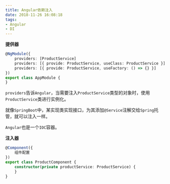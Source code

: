 ```yaml
---
title: Angular依赖注入
date: 2018-11-26 16:08:18
tags: 
- Angular
- DI
---
```


**提供器**

```typescript
@NgModule({
    providers: [ProductService]
    providers: [{ provide: ProductService, useClass: ProductService }]
    providers: [{ provide: ProductService, useFactory: () => {} }]
})
export class AppModule {
}
```

`providers`告诉`Angular`，当需要注入`ProductService`类型的对象时，使用`ProductService`类进行实例化。

就像`SpringBoot`中，某实现类实现接口，为其添加`@Service`注解交给`Spring`托管，就可以注入一样。

`Angular`也是一个`IOC`容器。

**注入器**

```typescript
@Component({
    组件配置
})
export class ProductComponent {
    constructor(private productService: ProductService) {
    }
}
```
